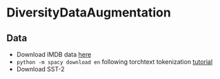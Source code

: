 # DiversityDataAugmentation

## Data
- Download IMDB data [here](https://www.kaggle.com/lakshmi25npathi/imdb-dataset-of-50k-movie-reviews)
- `python -m spacy download en` following torchtext tokenization [tutorial](https://pytorch.org/tutorials/beginner/torchtext_translation_tutorial.html)
- Download SST-2 
